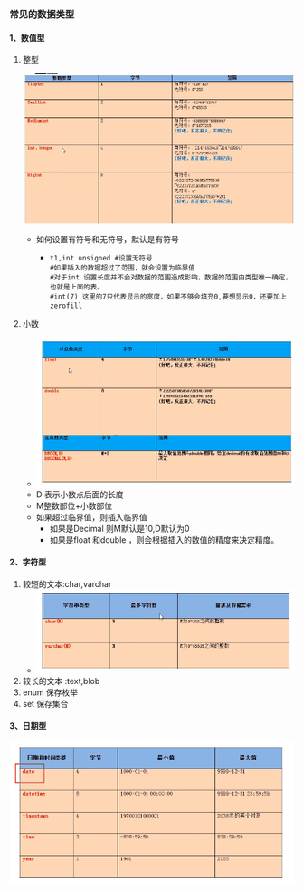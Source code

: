 ### 常见的数据类型

#### 1、数值型

1. 整型

   ![int](images/int.png)

   - 如何设置有符号和无符号，默认是有符号

     - ```mysql
       t1,int unsigned #设置无符号
       #如果插入的数据超过了范围，就会设置为临界值
       #对于int 设置长度并不会对数据的范围造成影响，数据的范围由类型唯一确定，也就是上面的表。
       #int(7) 这里的7只代表显示的宽度，如果不够会填充0,要想显示0，还要加上zerofill
       ```

2. 小数

   - ![float](images/float.png)
   - D 表示小数点后面的长度 
   - M整数部位+小数部位
   - 如果超过临界值，则插入临界值
     - 如果是Decimal 则M默认是10,D默认为0
     - 如果是float 和double ，则会根据插入的数值的精度来决定精度。

#### 2、字符型

1. 较短的文本:char,varchar  
   - ![短文本](images/短文本.png)
2. 较长的文本 :text,blob
3. enum 保存枚举
4. set 保存集合

#### 3、日期型

![日期类型](images/date.png)



